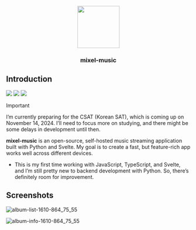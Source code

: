 <p align="center">
  <img src="web/static/favicon.ico" width="115">
  <h3 align="center">mixel-music</h3>
</p>

## Introduction
<img src="https://img.shields.io/badge/dynamic/json?url=https%3A%2F%2Fraw.githubusercontent.com%2Fmixel-music%2Fmixel-music%2Fmain%2Fweb%2Fpackage.json&query=version&label=release&style=flat-square&color=211951&labelColor=211951"> <a href="LICENSE"><img src="https://img.shields.io/github/license/mixel-music/mixel-music?style=flat-square&color=211951&labelColor=211951"></a> <a href="requirements.txt"><img src="https://img.shields.io/badge/Python-3.9+-211951?style=flat-square&labelColor=211951"></a>

> [!IMPORTANT]
> I’m currently preparing for the CSAT (Korean SAT), which is coming up on November 14, 2024. I’ll need to focus more on studying, and there might be some delays in development until then.

**mixel-music** is an open-source, self-hosted music streaming application built with Python and Svelte. My goal is to create a fast, but feature-rich app works well across different devices.
* This is my first time working with JavaScript, TypeScript, and Svelte, and I’m still pretty new to backend development with Python. So, there’s definitely room for improvement.

## Screenshots
![album-list-1610-864_75_55](https://github.com/user-attachments/assets/bcfc1f4e-5598-4063-b844-c48b4e4de289)

![album-info-1610-864_75_55](https://github.com/user-attachments/assets/f48456d4-9414-4181-94ff-e5187222e572)
